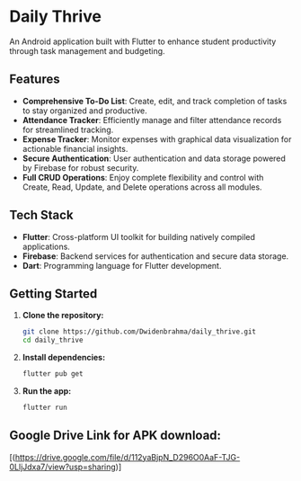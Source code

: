 # Daily Thrive

An Android application built with Flutter to enhance student productivity through task management and budgeting.

## Features

- **Comprehensive To-Do List**: Create, edit, and track completion of tasks to stay organized and productive.
- **Attendance Tracker**: Efficiently manage and filter attendance records for streamlined tracking.
- **Expense Tracker**: Monitor expenses with graphical data visualization for actionable financial insights.
- **Secure Authentication**: User authentication and data storage powered by Firebase for robust security.
- **Full CRUD Operations**: Enjoy complete flexibility and control with Create, Read, Update, and Delete operations across all modules.

## Tech Stack

- **Flutter**: Cross-platform UI toolkit for building natively compiled applications.
- **Firebase**: Backend services for authentication and secure data storage.
- **Dart**: Programming language for Flutter development.

## Getting Started

1. **Clone the repository:**
   ```bash
   git clone https://github.com/Dwidenbrahma/daily_thrive.git
   cd daily_thrive
   ```
2. **Install dependencies:**
   ```bash
   flutter pub get
   ```
3. **Run the app:**
   ```bash
   flutter run
   ```

## Google Drive Link for APK download:
[(https://drive.google.com/file/d/112yaBjpN_D296O0AaF-TJG-0LljJdxa7/view?usp=sharing)]
